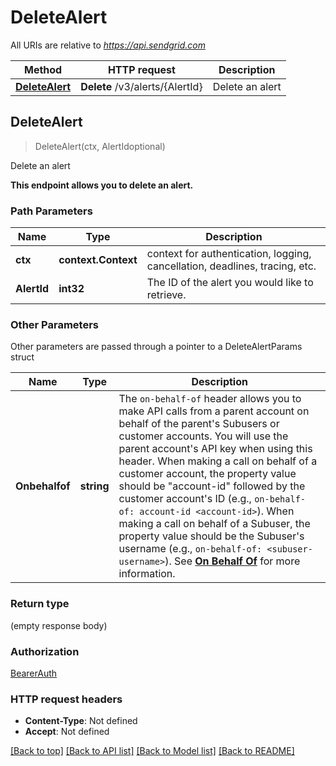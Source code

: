 # DeleteAlert

All URIs are relative to *https://api.sendgrid.com*

Method | HTTP request | Description
------------- | ------------- | -------------
[**DeleteAlert**](DeleteAlert.md#DeleteAlert) | **Delete** /v3/alerts/{AlertId} | Delete an alert



## DeleteAlert

> DeleteAlert(ctx, AlertIdoptional)

Delete an alert

**This endpoint allows you to delete an alert.**

### Path Parameters


Name | Type | Description
------------- | ------------- | -------------
**ctx** | **context.Context** | context for authentication, logging, cancellation, deadlines, tracing, etc.
**AlertId** | **int32** | The ID of the alert you would like to retrieve.

### Other Parameters

Other parameters are passed through a pointer to a DeleteAlertParams struct


Name | Type | Description
------------- | ------------- | -------------
**Onbehalfof** | **string** | The `on-behalf-of` header allows you to make API calls from a parent account on behalf of the parent's Subusers or customer accounts. You will use the parent account's API key when using this header. When making a call on behalf of a customer account, the property value should be \"account-id\" followed by the customer account's ID (e.g., `on-behalf-of: account-id <account-id>`). When making a call on behalf of a Subuser, the property value should be the Subuser's username (e.g., `on-behalf-of: <subuser-username>`). See [**On Behalf Of**](https://docs.sendgrid.com/api-reference/how-to-use-the-sendgrid-v3-api/on-behalf-of) for more information.

### Return type

 (empty response body)

### Authorization

[BearerAuth](../README.md#BearerAuth)

### HTTP request headers

- **Content-Type**: Not defined
- **Accept**: Not defined

[[Back to top]](#) [[Back to API list]](../README.md#documentation-for-api-endpoints)
[[Back to Model list]](../README.md#documentation-for-models)
[[Back to README]](../README.md)

